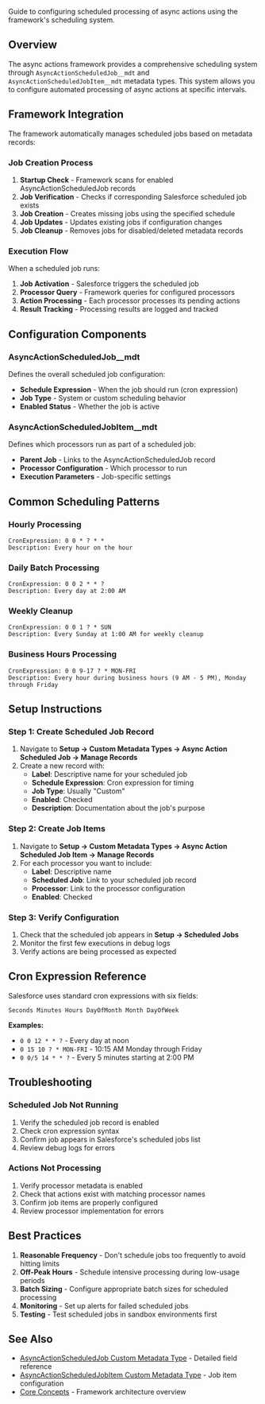 Guide to configuring scheduled processing of async actions using the framework's scheduling system.

## Overview

The async actions framework provides a comprehensive scheduling system through `AsyncActionScheduledJob__mdt` and `AsyncActionScheduledJobItem__mdt` metadata types. This system allows you to configure automated processing of async actions at specific intervals.

## Framework Integration

The framework automatically manages scheduled jobs based on metadata records:

### Job Creation Process

1. **Startup Check** - Framework scans for enabled AsyncActionScheduledJob records
2. **Job Verification** - Checks if corresponding Salesforce scheduled job exists
3. **Job Creation** - Creates missing jobs using the specified schedule
4. **Job Updates** - Updates existing jobs if configuration changes
5. **Job Cleanup** - Removes jobs for disabled/deleted metadata records

### Execution Flow

When a scheduled job runs:

1. **Job Activation** - Salesforce triggers the scheduled job
2. **Processor Query** - Framework queries for configured processors
3. **Action Processing** - Each processor processes its pending actions
4. **Result Tracking** - Processing results are logged and tracked

## Configuration Components

### AsyncActionScheduledJob\_\_mdt

Defines the overall scheduled job configuration:

-   **Schedule Expression** - When the job should run (cron expression)
-   **Job Type** - System or custom scheduling behavior
-   **Enabled Status** - Whether the job is active

### AsyncActionScheduledJobItem\_\_mdt

Defines which processors run as part of a scheduled job:

-   **Parent Job** - Links to the AsyncActionScheduledJob record
-   **Processor Configuration** - Which processor to run
-   **Execution Parameters** - Job-specific settings

## Common Scheduling Patterns

### Hourly Processing

```
CronExpression: 0 0 * ? * *
Description: Every hour on the hour
```

### Daily Batch Processing

```
CronExpression: 0 0 2 * * ?
Description: Every day at 2:00 AM
```

### Weekly Cleanup

```
CronExpression: 0 0 1 ? * SUN
Description: Every Sunday at 1:00 AM for weekly cleanup
```

### Business Hours Processing

```
CronExpression: 0 0 9-17 ? * MON-FRI
Description: Every hour during business hours (9 AM - 5 PM), Monday through Friday
```

## Setup Instructions

### Step 1: Create Scheduled Job Record

1. Navigate to **Setup → Custom Metadata Types → Async Action Scheduled Job → Manage Records**
2. Create a new record with:
    - **Label**: Descriptive name for your scheduled job
    - **Schedule Expression**: Cron expression for timing
    - **Job Type**: Usually "Custom"
    - **Enabled**: Checked
    - **Description**: Documentation about the job's purpose

### Step 2: Create Job Items

1. Navigate to **Setup → Custom Metadata Types → Async Action Scheduled Job Item → Manage Records**
2. For each processor you want to include:
    - **Label**: Descriptive name
    - **Scheduled Job**: Link to your scheduled job record
    - **Processor**: Link to the processor configuration
    - **Enabled**: Checked

### Step 3: Verify Configuration

1. Check that the scheduled job appears in **Setup → Scheduled Jobs**
2. Monitor the first few executions in debug logs
3. Verify actions are being processed as expected

## Cron Expression Reference

Salesforce uses standard cron expressions with six fields:

```
Seconds Minutes Hours DayOfMonth Month DayOfWeek
```

**Examples:**

-   `0 0 12 * * ?` - Every day at noon
-   `0 15 10 ? * MON-FRI` - 10:15 AM Monday through Friday
-   `0 0/5 14 * * ?` - Every 5 minutes starting at 2:00 PM

## Troubleshooting

### Scheduled Job Not Running

1. Verify the scheduled job record is enabled
2. Check cron expression syntax
3. Confirm job appears in Salesforce's scheduled jobs list
4. Review debug logs for errors

### Actions Not Processing

1. Verify processor metadata is enabled
2. Check that actions exist with matching processor names
3. Confirm job items are properly configured
4. Review processor implementation for errors

## Best Practices

1. **Reasonable Frequency** - Don't schedule jobs too frequently to avoid hitting limits
2. **Off-Peak Hours** - Schedule intensive processing during low-usage periods
3. **Batch Sizing** - Configure appropriate batch sizes for scheduled processing
4. **Monitoring** - Set up alerts for failed scheduled jobs
5. **Testing** - Test scheduled jobs in sandbox environments first

## See Also

-   [AsyncActionScheduledJob Custom Metadata Type](./AsyncActionScheduledJob-Custom-Metadata-Type) - Detailed field reference
-   [AsyncActionScheduledJobItem Custom Metadata Type](./AsyncActionScheduledJobItem-Custom-Metadata-Type) - Job item configuration
-   [Core Concepts](./Core-Concepts) - Framework architecture overview
